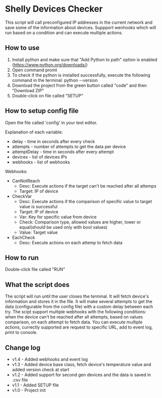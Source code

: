 # Shelly Devices Checker
This script will call preconfigured IP addresses in the current network and save some of the information about devices. Suppport wenhooks which will run based on a condition and can execute multiple actions.

## How to use 
1. Install python and make sure that "Add Python to path" option is enabled (https://www.python.org/downloads/)
2. Open command promt
3. To check if the python is installed successfully, execute the following command in the terminal: python --version
4. Download the project from the green button called "code" and then "Download ZIP"
5. Double-click on file called "SETUP"

## How to setup config file
Open the file called 'config' in your text editor.

Explanation of each variable:
 - delay - time in seconds after every check
 - attempts - number of attempts to get the data per device
 - attemptDelay - time in seconds after every attempt
 - devices - list of devices IPs
 - webhooks - list of webhooks

Webhooks:
 - CanNotReach
   - Desc: Execute actions if the target can't be reached after all attemps
   - Target: IP of device
 - CheckVar
   - Desc: Execute actions if the comparison of specific value to target value is successful
   - Target: IP of device
   - Var: Key for specific value from device
   - Check: Comparison type, allowed values are higher, lower or equal(should be used only with bool values)
   - Value: Target value
 - EachCheck
   - Desc: Execute actions on each attemp to fetch data

## How to run
Double-click file called "RUN"

## What the script does
The script will run until the user closes the terminal. It will fetch device's information and stores it in the file. 
It will make several attempts to get the data (configurable from the config file) with a custom delay between each try.
The scipt support multiple webhooks with the following conditions: when the device can't be reached after all attempts, based on values comparison, on each attempt to fetch data. You can execute multiple actions, currectly supported are request to specific URL, add to event log, print to console.

## Change log
 - v1.4 - Added webhooks and event log
 - v1.3 - Added device base class, fetch device's temperature value and added version check at start
 - v1.2 - Added support for second gen devices and the data is saved in .csv file
 - v1.1 - Added SETUP file
 - v1.0 - Project init